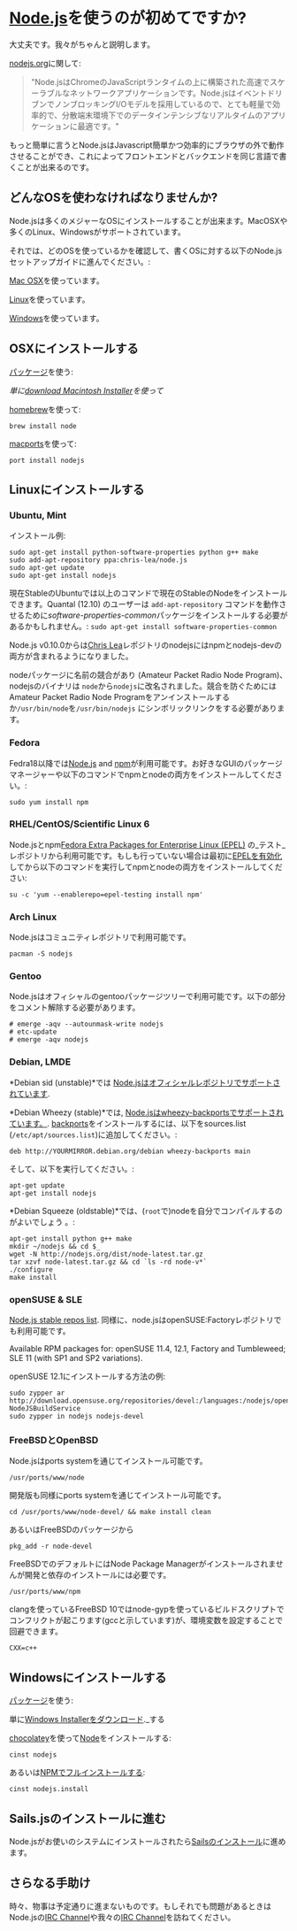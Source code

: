 # [Node.js](https://soundcloud.com/marak/marak-the-node-js-rap)を使うのが初めてですか?
大丈夫です。我々がちゃんと説明します。


[nodejs.org](http://nodejs.org)に関して:
> "Node.jsはChromeのJavaScriptランタイムの上に構築された高速でスケーラブルなネットワークアプリケーションです。Node.jsはイベントドリブンでノンブロッキングI/Oモデルを採用しているので、とても軽量で効率的で、分散端末環境下でのデータインテンシブなリアルタイムのアプリケーションに最適です。"

もっと簡単に言うとNode.jsはJavascript簡単かつ効率的にブラウザの外で動作させることができ、これによってフロントエンドとバックエンドを同じ言語で書くことが出来るのです。

## どんなOSを使わなければなりませんか?

Node.jsは多くのメジャーなOSにインストールすることが出来ます。MacOSXや多くのLinux、Windowsがサポートされています。 

それでは、どのOSを使っているかを確認して、書くOSに対する以下のNode.jsセットアップガイドに進んでください。:

[Mac OSX](http://sailsjs.org/get-started#?install-on-osx-)を使っています。

[Linux](http://sailsjs.org/get-started#?install-on-linux-)を使っています。

[Windows](http://sailsjs.org/get-started#?install-on-windows-)を使っています。

<h2>
<a id="install-on-osx" name="/getStarted?q=--install-on-osx-" class="anchor" href="http://sailsjs.org/getStarted?q=--install-on-osx-"><span class="mini-icon mini-icon-link"></span></a>
OSXにインストールする
</h2>

[パッケージ](http://nodejs.org/download/)を使う:

_単に[download Macintosh Installer](http://nodejs.org/download/)を使って_

[homebrew](https://github.com/mxcl/homebrew)を使って:

    brew install node

[macports](http://www.macports.org/)を使って:

    port install nodejs  

<h2>
<a id="install-on-linux" name="/getStarted?q=--install-on-linux-" class="anchor" href="http://sailsjs.org/getStarted?--install-on-linux-"><span class="mini-icon mini-icon-link"></span></a>
Linuxにインストールする
</h2>

### Ubuntu, Mint

インストール例:

    sudo apt-get install python-software-properties python g++ make
    sudo add-apt-repository ppa:chris-lea/node.js
    sudo apt-get update
    sudo apt-get install nodejs

現在StableのUbuntuでは以上のコマンドで現在のStableのNodeをインストールできます。Quantal (12.10) のユーザーは `add-apt-repository` コマンドを動作させるために*software-properties-common*パッケージをインストールする必要があるかもしれません。: `sudo apt-get install software-properties-common`

Node.js v0.10.0からは[Chris Lea](https://chrislea.com/2013/03/15/upgrading-from-node-js-0-8-x-to-0-10-0-from-my-ppa/)レポジトリのnodejsにはnpmとnodejs-devの両方が含まれるようになりました。

nodeパッケージに名前の競合があり (Amateur Packet Radio Node Program)、nodejsのバイナリは `node`から`nodejs`に改名されました。競合を防ぐためにはAmateur Packet Radio Node Programをアンインストールするか`/usr/bin/node`を`/usr/bin/nodejs` にシンボリックリンクをする必要があります。

### Fedora

Fedra18以降では[Node.js](https://apps.fedoraproject.org/packages/nodejs) and [npm](https://apps.fedoraproject.org/packages/npm)が利用可能です。お好きなGUIのパッケージマネージャーや以下のコマンドでnpmとnodeの両方をインストールしてください。:

    sudo yum install npm

### RHEL/CentOS/Scientific Linux 6

Node.jsとnpm[Fedora Extra Packages for Enterprise Linux (EPEL)](https://fedoraproject.org/wiki/EPEL) の_テスト_ レポジトリから利用可能です。もしも行っていない場合は最初に[EPELを有効化](https://fedoraproject.org/wiki/EPEL#How_can_I_use_these_extra_packages.3F)してから以下のコマンドを実行してnpmとnodeの両方をインストールしてください:

    su -c 'yum --enablerepo=epel-testing install npm'

### Arch Linux
Node.jsはコミュニティレポジトリで利用可能です。

    pacman -S nodejs

### Gentoo
Node.jsはオフィシャルのgentooパッケージツリーで利用可能です。以下の部分をコメント解除する必要があります。

    # emerge -aqv --autounmask-write nodejs
    # etc-update
    # emerge -aqv nodejs

### Debian, LMDE

*Debian sid (unstable)*では [Node.jsはオフィシャルレポジトリでサポートされています](http://packages.debian.org/search?searchon=names&keywords=nodejs).

*Debian Wheezy (stable)*では, [Node.jsはwheezy-backportsでサポートされています。](http://packages.debian.org/wheezy-backports/nodejs). [backports](http://backports.debian.org/Instructions/)をインストールするには、以下をsources.list (`/etc/apt/sources.list`)に追加してください。:

    deb http://YOURMIRROR.debian.org/debian wheezy-backports main

そして、以下を実行してください。:

    apt-get update
    apt-get install nodejs

*Debian Squeeze (oldstable)*では、(`root`で)nodeを自分でコンパイルするのがよいでしょう 。:

    apt-get install python g++ make
    mkdir ~/nodejs && cd $_
    wget -N http://nodejs.org/dist/node-latest.tar.gz
    tar xzvf node-latest.tar.gz && cd `ls -rd node-v*`
    ./configure
    make install

### openSUSE & SLE
[Node.js stable repos list](https://build.opensuse.org/package/show?package=nodejs&project=devel%3Alanguages%3Anodejs). 同様に、node.jsはopenSUSE:Factoryレポジトリでも利用可能です。

Available RPM packages for: openSUSE 11.4, 12.1, Factory and Tumbleweed; SLE 11 (with SP1 and SP2 variations).

openSUSE 12.1にインストールする方法の例:

    sudo zypper ar http://download.opensuse.org/repositories/devel:/languages:/nodejs/openSUSE_12.1/ NodeJSBuildService
    sudo zypper in nodejs nodejs-devel

### FreeBSDとOpenBSD
Node.jsはports systemを通じてインストール可能です。

    /usr/ports/www/node

開発版も同様にports systemを通じてインストール可能です。

    cd /usr/ports/www/node-devel/ && make install clean

あるいはFreeBSDのパッケージから 

    pkg_add -r node-devel

FreeBSDでのデフォルトにはNode Package Managerがインストールされませんが開発と依存のインストールには必要です。

    /usr/ports/www/npm

clangを使っているFreeBSD 10ではnode-gypを使っているビルドスクリプトでコンフリクトが起こります(gccと示しています)が、環境変数を設定することで回避できます。

    CXX=c++

<h2>
<a id="install-on-windows" name="/getStarted?q=--install-on-windows-" class="anchor" href="http://sailsjs.org/getStarted?q=--install-on-windows-"><span class="mini-icon mini-icon-link"></span></a>
Windowsにインストールする
</h2>

[パッケージ](http://nodejs.org/download/)を使う:

単に[Windows Installerをダウンロード](http://nodejs.org/download/)._する

[chocolatey](http://chocolatey.org)を使って[Node](http://chocolatey.org/packages/nodejs)をインストールする:

    cinst nodejs

あるいは[NPMでフルインストールする](http://chocolatey.org/packages/nodejs.install):

    cinst nodejs.install


## Sails.jsのインストールに進む
Node.jsがお使いのシステムにインストールされたら[Sailsのインストール](http://sailsjs.org/get-started#?getting-started-installation)に進めます。

## さらなる手助け
時々、物事は予定通りに進まないものです。もしそれでも問題があるときはNode.jsの[IRC Channel](irc://irc.freenode.net/node.js)や我々の[IRC Channel](irc://irc.freenode.net/sailsjs)を訪ねてください。


<docmeta name="uniqueID" value="NewToNode748472">
